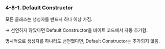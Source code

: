 ### 4-8-1. Default Constructor

모든 클래스는 생성자를 반드시 하나 이상 가짐.

→ 선언하지 않았다면 Default Constructor을 바이트 코드에서 자동 추가함.

명시적으로 생성자를 하나라도 선언했다면, Default Constructor는 추가되지 않음.